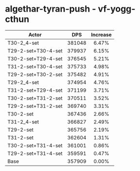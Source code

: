 # algethar-tyran-push - vf-yogg-cthun
| Actor | DPS | Increase |
|---|:---:|:---:|
|T30-2_4-set|381048|6.47%|
|T29-2-set+T30-4-set|379937|6.15%|
|T30-2-set+T29-4-set|376545|5.21%|
|T31-2-set+T30-4-set|375733|4.98%|
|T29-2-set+T30-2-set|375482|4.91%|
|T29-2_4-set|374954|4.76%|
|T31-2-set+T29-4-set|371199|3.71%|
|T30-2-set+T31-2-set|370511|3.52%|
|T29-2-set+T31-2-set|369740|3.31%|
|T30-2-set|367436|2.66%|
|T31-2_4-set|366827|2.49%|
|T29-2-set|365756|2.19%|
|T31-2-set|362604|1.31%|
|T30-2-set+T31-4-set|361001|0.86%|
|T29-2-set+T31-4-set|359591|0.47%|
|Base|357909|0.00%|
